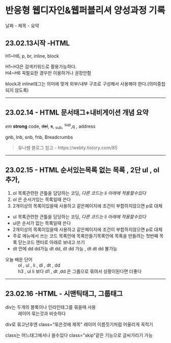 
<h1>반응형 웹디자인&웹퍼블리셔 양성과정 기록</h1>
<p>날짜 - 제목 - 요약</p> 
<h2>23.02.13시작 -HTML</h2>
<p>H1~H6, p, br, inline, block</p>
<p>H1~H3은 검색키워드로 활용가능하다.<br>H4~H6 꼭필요한 경우만 이용하거나 권장안함</p>
<p>block과 inline태그는 의미에 맞게 외부/내부 구조로 구성해서 사용해야 한다.(의미중첩되지 않도록)</p>
<hr>
<h2>23.02.14 - HTML 문서태그+내비게이션 개념 요약</h2>
<p><em>em</em> <strong>strong</strong> code, <del>del</del>, <s>s</s>, <sub>sub</sub>, <sup>sup</sup>,q , address </p>
<p>gnb, lnb, snb, fnb, Breadcrumbs </p>
<blockquote cite="https://webty.tistory.com/85">
  유나쌤 블로그 참고 - https://webty.tistory.com/85</blockquote>
  <hr>
 <h2>23.02.15 - HTML 순서있는목록 없는 목록 , 2단 ul , ol 추가, </h2>
 <ol>
    <li> ol 목록관련한 큰틀을 담당하는 코딩, <em>다른 코드는 li 아래에 적용할수있다</em></li> 
    <li> ol 은 순서가있는 목록일때 쓴다</li>
    <li> 2개이상의 목록이있을때 사용하고 같은페이지에 조건이 부합하지않으면 p로 대체</li>
 </ol>
 <ul>
    <li> ul 목록관련한 큰틀을 담당하는 코딩, <em >다른 코드는 li 아래에 적용할수있다</em></li>
    <li> ul은 순서가 없는 목록일때 쓴다</li>
    <li> 2개이상의 목록이있을때 사용하고 같은페이지에 조건이 부합하지않으면 p로 대체</li>
    <li> 주로 메뉴에서 쓰는 코드 목록안에 목록만들기목록안에 목록을 만들려는 첫번째 목록 닫는코드 엔터로 아래로 보내고 쓰기 </li>
  <li> dt 안에 dd dd가능 dt dd, dt dd 가능 , dt dt dd 불가능 </li>
  </ul>
  <dl>
    <dt>오늘 배운 단어</dt>
    <dd> ol , ul , li , dl , dt , dd </dd>
    <dd> h3 , ul li 보다   d1 , dt ,dd 은 그룹으로 묶여서 상황이된다면 더좋다</dd>
  </dl>
   <hr>
  <h2> 23.02.16 -HTML - 시맨틱태그, 그룹태그 </h2>
  <dl>  
     <dt> div는 두개의 블록이나 인라인태그를 묶을때 사용</dt>
     <dd>레이어 묶는것과 비슷하다</dd>
  </dl>
   <div>
      <p> div로 묶고난후엔 class="묶은것에 제목" 레이어 이름짓기처럼 어울리게 꼭적기 </p>
      <p>class는 어느태그에서나 쓸수있다 class="skip"같은 기능으로 글씨가리기 가능</p>
    </div>
